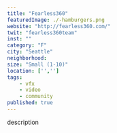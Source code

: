 ```yaml
---
title: "Fearless360"
featuredImage: ./-hamburgers.png
website: "http://fearless360.com/"
twit: "fearless360team"
inst: ""
category: "F"
city: "Seattle"
neighborhood:
size: "Small (1-10)"
location: ['','']
tags:
    - vfx
    - video
    - community
published: true
---
```


description
